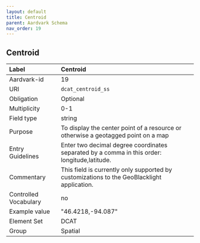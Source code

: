 ```yaml
---
layout: default
title: Centroid
parent: Aardvark Schema
nav_order: 19
---
```


## Centroid

| Label                 | Centroid                                                                                     |
|:----------------------|:---------------------------------------------------------------------------------------------|
| Aardvark-id           | 19                                                                                           |
| URI                   | `dcat_centroid_ss`                                                                           |
| Obligation            | Optional                                                                                     |
| Multiplicity          | 0-1                                                                                          |
| Field type            | string                                                                                       |
| Purpose               | To display the center point of a resource or otherwise a geotagged point on a map            |
| Entry Guidelines      | Enter two decimal degree coordinates separated by a comma in this order: longitude,latitude. |
| Commentary            | This field is currently only supported by customizations to the GeoBlacklight application.   |
| Controlled Vocabulary | no                                                                                           |
| Example value         | "46.4218,-94.087"                                                                            |
| Element Set           | DCAT                                                                                         |
| Group                 | Spatial                                                                                      |
